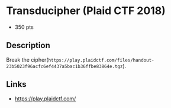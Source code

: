 # Transducipher (Plaid CTF 2018)

* 350 pts

## Description

>>>
Break the cipher(`https://play.plaidctf.com/files/handout-23b5023f96acfc6ef4437a5bac1b36ffbe83864e.tgz`).
>>>


## Links
* https://play.plaidctf.com/
